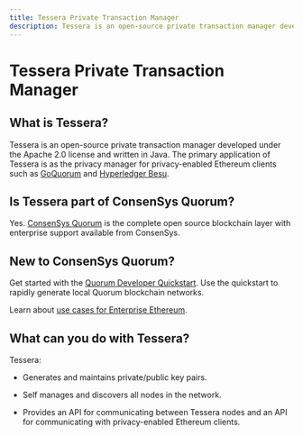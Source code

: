 ```yaml
---
title: Tessera Private Transaction Manager
description: Tessera is an open-source private transaction manager developed under the Apache 2.0 license and written in Java.
---
```


# Tessera Private Transaction Manager

## What is Tessera?

Tessera is an open-source private transaction manager developed under the Apache 2.0 license and
written in Java. The primary application of Tessera is as the privacy manager for privacy-enabled
Ethereum clients such as [GoQuorum](https://docs.goquorum.consensys.net) and
[Hyperledger Besu](https://besu.hyperledger.org/en/stable/).

## Is Tessera part of ConsenSys Quorum?

Yes. [ConsenSys Quorum](https://consensys.net/quorum/developers) is the complete open source blockchain
layer with enterprise support available from ConsenSys.

## New to ConsenSys Quorum?

Get started with the [Quorum Developer Quickstart](Tutorials/Quorum-Dev-Quickstart.md). Use the quickstart
to rapidly generate local Quorum blockchain networks.

Learn about [use cases for Enterprise Ethereum](https://consensys.net/blockchain-use-cases/case-studies/).

## What can you do with Tessera?

Tessera:

* Generates and maintains private/public key pairs.

* Self manages and discovers all nodes in the network.

* Provides an API for communicating between Tessera nodes and an API for communicating with
    privacy-enabled Ethereum clients.
